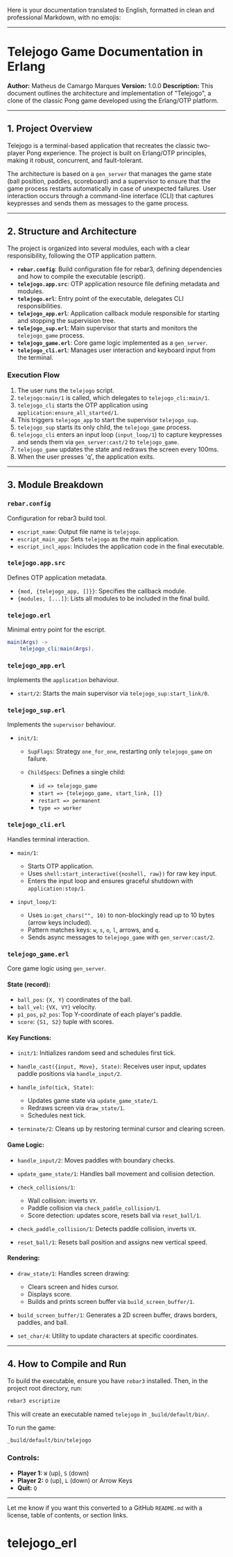Here is your documentation translated to English, formatted in clean and professional Markdown, with no emojis:

---

# Telejogo Game Documentation in Erlang

**Author:** Matheus de Camargo Marques
**Version:** 1.0.0
**Description:** This document outlines the architecture and implementation of "Telejogo", a clone of the classic Pong game developed using the Erlang/OTP platform.

---

## 1. Project Overview

Telejogo is a terminal-based application that recreates the classic two-player Pong experience. The project is built on Erlang/OTP principles, making it robust, concurrent, and fault-tolerant.

The architecture is based on a `gen_server` that manages the game state (ball position, paddles, scoreboard) and a supervisor to ensure that the game process restarts automatically in case of unexpected failures. User interaction occurs through a command-line interface (CLI) that captures keypresses and sends them as messages to the game process.

---

## 2. Structure and Architecture

The project is organized into several modules, each with a clear responsibility, following the OTP application pattern.

* **`rebar.config`**: Build configuration file for rebar3, defining dependencies and how to compile the executable (escript).
* **`telejogo.app.src`**: OTP application resource file defining metadata and modules.
* **`telejogo.erl`**: Entry point of the executable, delegates CLI responsibilities.
* **`telejogo_app.erl`**: Application callback module responsible for starting and stopping the supervision tree.
* **`telejogo_sup.erl`**: Main supervisor that starts and monitors the `telejogo_game` process.
* **`telejogo_game.erl`**: Core game logic implemented as a `gen_server`.
* **`telejogo_cli.erl`**: Manages user interaction and keyboard input from the terminal.

### Execution Flow

1. The user runs the `telejogo` script.
2. `telejogo:main/1` is called, which delegates to `telejogo_cli:main/1`.
3. `telejogo_cli` starts the OTP application using `application:ensure_all_started/1`.
4. This triggers `telejogo_app` to start the supervisor `telejogo_sup`.
5. `telejogo_sup` starts its only child, the `telejogo_game` process.
6. `telejogo_cli` enters an input loop (`input_loop/1`) to capture keypresses and sends them via `gen_server:cast/2` to `telejogo_game`.
7. `telejogo_game` updates the state and redraws the screen every 100ms.
8. When the user presses 'q', the application exits.

---

## 3. Module Breakdown

### `rebar.config`

Configuration for rebar3 build tool.

* `escript_name`: Output file name is `telejogo`.
* `escript_main_app`: Sets `telejogo` as the main application.
* `escript_incl_apps`: Includes the application code in the final executable.

### `telejogo.app.src`

Defines OTP application metadata.

* `{mod, {telejogo_app, []}}`: Specifies the callback module.
* `{modules, [...]}`: Lists all modules to be included in the final build.

### `telejogo.erl`

Minimal entry point for the escript.

```erlang
main(Args) ->
    telejogo_cli:main(Args).
```

### `telejogo_app.erl`

Implements the `application` behaviour.

* `start/2`: Starts the main supervisor via `telejogo_sup:start_link/0`.

### `telejogo_sup.erl`

Implements the `supervisor` behaviour.

* `init/1`:

  * `SupFlags`: Strategy `one_for_one`, restarting only `telejogo_game` on failure.
  * `ChildSpecs`: Defines a single child:

    * `id => telejogo_game`
    * `start => {telejogo_game, start_link, []}`
    * `restart => permanent`
    * `type => worker`

### `telejogo_cli.erl`

Handles terminal interaction.

* `main/1`:

  * Starts OTP application.
  * Uses `shell:start_interactive({noshell, raw})` for raw key input.
  * Enters the input loop and ensures graceful shutdown with `application:stop/1`.
* `input_loop/1`:

  * Uses `io:get_chars("", 10)` to non-blockingly read up to 10 bytes (arrow keys included).
  * Pattern matches keys: `w`, `s`, `o`, `l`, arrows, and `q`.
  * Sends async messages to `telejogo_game` with `gen_server:cast/2`.

### `telejogo_game.erl`

Core game logic using `gen_server`.

#### State (record):

* `ball_pos`: `{X, Y}` coordinates of the ball.
* `ball_vel`: `{VX, VY}` velocity.
* `p1_pos`, `p2_pos`: Top Y-coordinate of each player's paddle.
* `score`: `{S1, S2}` tuple with scores.

#### Key Functions:

* `init/1`: Initializes random seed and schedules first tick.
* `handle_cast({input, Move}, State)`: Receives user input, updates paddle positions via `handle_input/2`.
* `handle_info(tick, State)`:

  * Updates game state via `update_game_state/1`.
  * Redraws screen via `draw_state/1`.
  * Schedules next tick.
* `terminate/2`: Cleans up by restoring terminal cursor and clearing screen.

#### Game Logic:

* `handle_input/2`: Moves paddles with boundary checks.
* `update_game_state/1`: Handles ball movement and collision detection.
* `check_collisions/1`:

  * Wall collision: inverts `VY`.
  * Paddle collision via `check_paddle_collision/1`.
  * Score detection: updates score, resets ball via `reset_ball/1`.
* `check_paddle_collision/1`: Detects paddle collision, inverts `VX`.
* `reset_ball/1`: Resets ball position and assigns new vertical speed.

#### Rendering:

* `draw_state/1`: Handles screen drawing:

  * Clears screen and hides cursor.
  * Displays score.
  * Builds and prints screen buffer via `build_screen_buffer/1`.
* `build_screen_buffer/1`: Generates a 2D screen buffer, draws borders, paddles, and ball.
* `set_char/4`: Utility to update characters at specific coordinates.

---

## 4. How to Compile and Run

To build the executable, ensure you have `rebar3` installed. Then, in the project root directory, run:

```bash
rebar3 escriptize
```

This will create an executable named `telejogo` in `_build/default/bin/`.

To run the game:

```bash
_build/default/bin/telejogo
```

### Controls:

* **Player 1:** `W` (up), `S` (down)
* **Player 2:** `O` (up), `L` (down) or Arrow Keys
* **Quit:** `Q`

---

Let me know if you want this converted to a GitHub `README.md` with a license, table of contents, or section links.
# telejogo_erl

